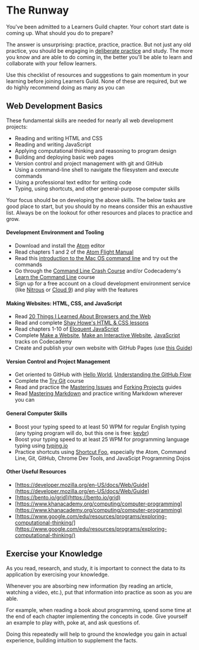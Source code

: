 # The Runway

You've been admitted to a Learners Guild chapter. Your cohort start date is coming up. What should you do to prepare?

The answer is unsurprising: practice, practice, practice. But not just any old practice, you should be engaging in [deliberate practice][wiki-delib-practice] and study. The more you know and are able to do coming in, the better you'll be able to learn and collaborate with your fellow learners.

Use this checklist of resources and suggestions to gain momentum in your learning before joining Learners Guild. None of these are required, but we do highly recommend doing as many as you can

## Web Development Basics

These fundamental skills are needed for nearly all web development projects:

- Reading and writing HTML and CSS
- Reading and writing JavaScript
- Applying computational thinking and reasoning to program design
- Building and deploying basic web pages
- Version control and project management with git and GitHub
- Using a command-line shell to navigate the filesystem and execute commands
- Using a professional text editor for writing code
- Typing, using shortcuts, and other general-purpose computer skills

Your focus should be on developing the above skills. The below tasks are good place to start, but you should by no means consider this an exhaustive list. Always be on the lookout for other resources and places to practice and grow.

#### Development Environment and Tooling

- Download and install the [Atom][atom] editor
- Read chapters 1 and 2 of the [Atom Flight Manual][atom-flight-manual]
- Read this [introduction to the Mac OS command line][intro-cli] and try out the commands
- Go through the [Command Line Crash Course][cli-crash-course] and/or Codecademy's [Learn the Command Line][codecademy-cli] course
- Sign up for a free account on a cloud development environment service (like [Nitrous][nitrous] or [Cloud 9][c9]) and play with the features

#### Making Websites: HTML, CSS, and JavaScript

- Read [20 Things I Learned About Browsers and the Web][20-things]
- Read and complete [Shay Howe's HTML & CSS lessons][shay-howe-htmlcss]
- Read chapters 1-10 of [Eloquent JavaScript][eloquent-js]
- Complete [Make a Website][codecademy-make-website], [Make an Interactive Website][codecademy-interactive-website], [JavaScript][codecademy-js] tracks on Codecademy
- Create and publish your own website with GitHub Pages (use [this Guide][gh-pages-guide])

#### Version Control and Project Management

- Get oriented to GitHub with [Hello World][gh-hello-guide], [Understanding the GitHub Flow][gh-flow-guide]
- Complete the [Try Git][cs-try-git] course
- Read and practice the [Mastering Issues][gh-issues-guide] and [Forking Projects][gh-forking-guide] guides
- Read [Mastering Markdown][gh-md-guide] and practice writing Markdown wherever you can

#### General Computer Skills

- Boost your typing speed to at least 50 WPM for regular English typing (any typing program will do, but this one is free: [keybr][keybr])
- Boost your typing speed to at least 25 WPM for programming language typing using [typing.io][typing-io]
- Practice shortcuts using [Shortcut Foo][shortcut-foo], especially the Atom, Command Line, Git, GitHub, Chrome Dev Tools, and JavaScipt Programming Dojos

#### Other Useful Resources

- [https://developer.mozilla.org/en-US/docs/Web/Guide](https://developer.mozilla.org/en-US/docs/Web/Guide)
- [https://bento.io/grid](https://bento.io/grid)
- [https://www.khanacademy.org/computing/computer-programming](https://www.khanacademy.org/computing/computer-programming)
- [https://www.google.com/edu/resources/programs/exploring-computational-thinking/](https://www.google.com/edu/resources/programs/exploring-computational-thinking/)

## Exercise your Knowledge

As you read, research, and study, it is important to connect the data to its application by exercising your knowledge.

Whenever you are absorbing new information (by reading an article, watching a video, etc.), put that information into practice as soon as you are able.

For example, when reading a book about programming, spend some time at the end of each chapter implementing the concepts in code. Give yourself an example to play with, poke at, and ask questions of.

Doing this repeatedly will help to ground the knowledge you gain in actual experience, building intuition to supplement the facts.

<!-- Links -->

[atom]: https://atom.io/
[atom-flight-manual]: http://flight-manual.atom.io/
[intro-cli]: http://blog.teamtreehouse.com/introduction-to-the-mac-os-x-command-line
[cli-crash-course]: http://cli.learncodethehardway.org/book/
[nitrous]: https://www.nitrous.io/
[c9]: https://c9.io/

[20-things]: http://www.20thingsilearned.com/en-US
[shay-howe-htmlcss]: http://learn.shayhowe.com/html-css/
[eloquent-js]: http://eloquentjavascript.net/
[codecademy-cli]: https://www.codecademy.com/learn/learn-the-command-line
[codecademy-js]: https://www.codecademy.com/learn/javascript
[codecademy-make-website]: https://www.codecademy.com/learn/make-a-website
[codecademy-interactive-website]: https://www.codecademy.com/en/skills/make-an-interactive-website
[gh-pages-guide]: https://guides.github.com/features/pages/

[cs-try-git]: https://www.codeschool.com/courses/try-git
[gh-hello-guide]: https://guides.github.com/activities/hello-world/
[gh-flow-guide]: https://guides.github.com/introduction/flow/
[gh-issues-guide]: https://guides.github.com/features/issues/
[gh-forking-guide]: https://guides.github.com/activities/forking/
[gh-md-guide]: https://guides.github.com/features/mastering-markdown/

[keybr]: http://www.keybr.com/
[typing-io]: https://typing.io/
[shortcut-foo]: https://www.shortcutfoo.com/app/dojos

[wiki-delib-practice]: https://en.wikipedia.org/wiki/Practice_(learning_method)#Deliberate_practice
